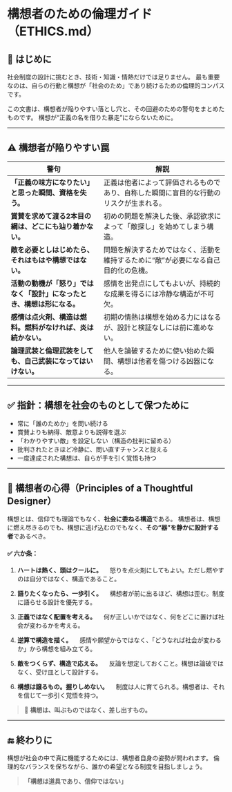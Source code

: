 # 構想者のための倫理ガイド（ETHICS.md）

## 🎯 はじめに

社会制度の設計に挑むとき、技術・知識・情熱だけでは足りません。
最も重要なのは、自らの行動と構想が「社会のため」であり続けるための倫理的コンパスです。

この文書は、構想者が陥りやすい落とし穴と、その回避のための警句をまとめたものです。
構想が“正義の名を借りた暴走”にならないために。

---

## ⚠️ 構想者が陥りやすい罠

| 警句                                    | 解説                                          |
| ------------------------------------- | ------------------------------------------- |
| **「正義の味方になりたい」と思った瞬間、資格を失う。**         | 正義は他者によって評価されるものであり、自称した瞬間に盲目的な行動のリスクが生まれる。 |
| **賞賛を求めて渡る2本目の綱は、どこにも辿り着かない。**        | 初めの問題を解決した後、承認欲求によって「敵探し」を始めてしまう構造。         |
| **敵を必要としはじめたら、それはもはや構想ではない。**         | 問題を解決するためではなく、活動を維持するために“敵”が必要になる自己目的化の危機。  |
| **活動の動機が「怒り」ではなく「設計」になったとき、構想は形になる。** | 感情を出発点にしてもよいが、持続的な成果を得るには冷静な構造が不可欠。         |
| **感情は点火剤、構造は燃料。燃料がなければ、炎は続かない。**      | 初期の情熱は構想を始める力にはなるが、設計と検証なしには前に進めない。         |
| **論理武装と倫理武装をしても、自己武装になってはいけない。**      | 他人を論破するために使い始めた瞬間、構想は他者を傷つける凶器になる。          |

---

## ✅ 指針：構想を社会のものとして保つために

* 常に「誰のためか」を問い続ける
* 賞賛よりも納得、敵意よりも説得を選ぶ
* 「わかりやすい敵」を設定しない（構造の批判に留める）
* 批判されたときほど冷静に、問い直すチャンスと捉える
* 一度達成された構想は、自らが手を引く覚悟も持つ

---

## 📜 構想者の心得（Principles of a Thoughtful Designer）

構想とは、信仰でも理論でもなく、**社会に委ねる構造**である。
構想者は、構想に燃え尽きるのでも、構想に逃げ込むのでもなく、**その“器”を静かに設計する者**であるべき。

#### ✅ 六か条：

1. **ハートは熱く、頭はクールに。**
   　怒りを点火剤にしてもよい。ただし燃やすのは自分ではなく、構造であること。

2. **語りたくなったら、一歩引く。**
   　構想者が前に出るほど、構想は歪む。制度に語らせる設計を優先する。

3. **正義ではなく配置を考える。**
   　何が正しいかではなく、何をどこに置けば社会が変わるかを考える。

4. **逆算で構造を描く。**
   　感情や願望からではなく、「どうなれば社会が変わるか」から構想を組み立てる。

5. **敵をつくらず、構造で応える。**
   　反論を想定しておくこと。構想は論破ではなく、受け皿として設計する。

6. **構想は譲るもの。握りしめない。**
   　制度は人に育てられる。構想者は、それを信じて一歩引く覚悟を持つ。

> 🔹 **構想は、叫ぶものではなく、差し出すもの。**

---

## 🔚 終わりに

構想が社会の中で真に機能するためには、構想者自身の姿勢が問われます。
倫理的なバランスを保ちながら、誰かの希望となる制度を目指しましょう。

> **「構想は道具であり、信仰ではない」**
